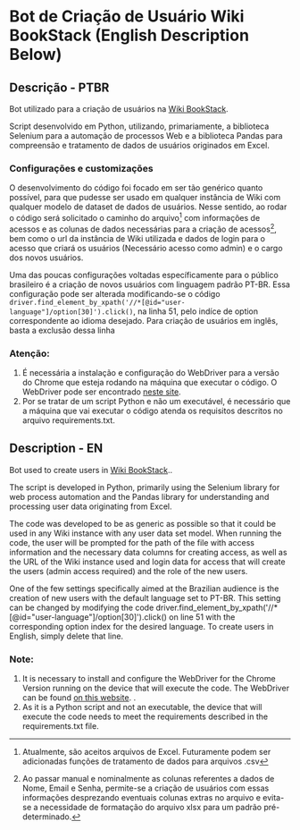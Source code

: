 # Bot de Criação de Usuário Wiki BookStack (English Description Below)

## Descrição - PTBR

Bot utilizado para a criação de usuários na <a href="https://github.com/BookStackApp/BookStack">Wiki BookStack</a>. 

Script desenvolvido em Python, utilizando, primariamente, a biblioteca Selenium para a automação de processos Web e a biblioteca Pandas para compreensão e tratamento de dados de usuários originados em Excel.

### Configurações e customizações

O desenvolvimento do código foi focado em ser tão genérico quanto possível, para que pudesse ser usado em qualquer instância de Wiki com qualquer modelo de dataset de dados de usuários. 
Nesse sentido, ao rodar o código será solicitado o caminho do arquivo[^1] com informações de acessos e as colunas de dados necessárias para a criação de acessos[^2], bem como o url da instância de Wiki utilizada e dados de login para o acesso que criará os usuários (Necessário acesso como admin) e o cargo dos novos usuários.

Uma das poucas configurações voltadas específicamente para o público brasileiro é a criação de novos usuários com linguagem padrão PT-BR. Essa configuração pode ser alterada modificando-se o código
`driver.find_element_by_xpath('//*[@id="user-language"]/option[30]').click()`, na linha 51, pelo indíce de option correspondente ao idioma desejado. Para criação de usuários em inglês, basta a exclusão dessa linha

### Atenção:
1. É necessária a instalação e configuração do WebDriver para a versão do Chrome que esteja rodando na máquina que executar o código. O WebDriver pode ser encontrado <a href="https://chromedriver.chromium.org/downloads">neste site</a>. 
2. Por se tratar de um script Python e não um executável, é necessário que a máquina que vai executar o código atenda os requisitos descritos no arquivo requirements.txt.


[^1]: Atualmente, são aceitos arquivos de Excel. Futuramente podem ser adicionadas funções de tratamento de dados para arquivos .csv
[^2]: Ao passar manual e nominalmente as colunas referentes a dados de Nome, Email e Senha, permite-se a criação de usuários com essas informações desprezando eventuais colunas extras no arquivo e evita-se a necessidade de formatação do arquivo xlsx para um padrão pré-determinado.

## Description - EN

Bot used to create users in <a href="https://github.com/BookStackApp/BookStack">Wiki BookStack</a>.. 

The script is developed in Python, primarily using the Selenium library for web process automation and the Pandas library for understanding and processing user data originating from Excel.

The code was developed to be as generic as possible so that it could be used in any Wiki instance with any user data set model. When running the code, the user will be prompted for the path of the file with access information and the necessary data columns for creating access, as well as the URL of the Wiki instance used and login data for access that will create the users (admin access required) and the role of the new users.

One of the few settings specifically aimed at the Brazilian audience is the creation of new users with the default language set to PT-BR. This setting can be changed by modifying the code driver.find_element_by_xpath('//*[@id="user-language"]/option[30]').click() on line 51 with the corresponding option index for the desired language. To create users in English, simply delete that line.

### Note: 
1. It is necessary to install and configure the WebDriver for the Chrome Version running on the device that will execute the code. The WebDriver can be found <a href="https://chromedriver.chromium.org/downloads">on this website</a>. .
2. As it is a Python script and not an executable, the device that will execute the code needs to meet the requirements described in the requirements.txt file.

